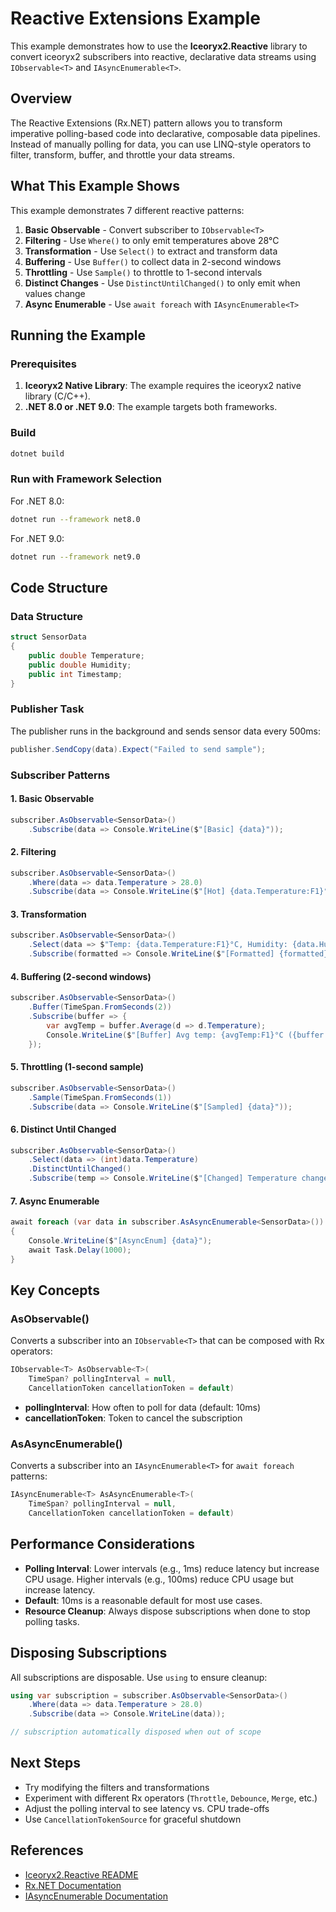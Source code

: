 # Reactive Extensions Example

This example demonstrates how to use the **Iceoryx2.Reactive** library to convert iceoryx2 subscribers into reactive, declarative data streams using `IObservable<T>` and `IAsyncEnumerable<T>`.

## Overview

The Reactive Extensions (Rx.NET) pattern allows you to transform imperative polling-based code into declarative, composable data pipelines. Instead of manually polling for data, you can use LINQ-style operators to filter, transform, buffer, and throttle your data streams.

## What This Example Shows

This example demonstrates 7 different reactive patterns:

1. **Basic Observable** - Convert subscriber to `IObservable<T>`
2. **Filtering** - Use `Where()` to only emit temperatures above 28°C
3. **Transformation** - Use `Select()` to extract and transform data
4. **Buffering** - Use `Buffer()` to collect data in 2-second windows
5. **Throttling** - Use `Sample()` to throttle to 1-second intervals
6. **Distinct Changes** - Use `DistinctUntilChanged()` to only emit when values change
7. **Async Enumerable** - Use `await foreach` with `IAsyncEnumerable<T>`

## Running the Example

### Prerequisites

1. **Iceoryx2 Native Library**: The example requires the iceoryx2 native library (C/C++).
2. **.NET 8.0 or .NET 9.0**: The example targets both frameworks.

### Build

```bash
dotnet build
```

### Run with Framework Selection

For .NET 8.0:
```bash
dotnet run --framework net8.0
```

For .NET 9.0:
```bash
dotnet run --framework net9.0
```

## Code Structure

### Data Structure

```csharp
struct SensorData
{
    public double Temperature;
    public double Humidity;
    public int Timestamp;
}
```

### Publisher Task

The publisher runs in the background and sends sensor data every 500ms:

```csharp
publisher.SendCopy(data).Expect("Failed to send sample");
```

### Subscriber Patterns

#### 1. Basic Observable
```csharp
subscriber.AsObservable<SensorData>()
    .Subscribe(data => Console.WriteLine($"[Basic] {data}"));
```

#### 2. Filtering
```csharp
subscriber.AsObservable<SensorData>()
    .Where(data => data.Temperature > 28.0)
    .Subscribe(data => Console.WriteLine($"[Hot] {data.Temperature:F1}°C"));
```

#### 3. Transformation
```csharp
subscriber.AsObservable<SensorData>()
    .Select(data => $"Temp: {data.Temperature:F1}°C, Humidity: {data.Humidity:F1}%")
    .Subscribe(formatted => Console.WriteLine($"[Formatted] {formatted}"));
```

#### 4. Buffering (2-second windows)
```csharp
subscriber.AsObservable<SensorData>()
    .Buffer(TimeSpan.FromSeconds(2))
    .Subscribe(buffer => {
        var avgTemp = buffer.Average(d => d.Temperature);
        Console.WriteLine($"[Buffer] Avg temp: {avgTemp:F1}°C ({buffer.Count} samples)");
    });
```

#### 5. Throttling (1-second sample)
```csharp
subscriber.AsObservable<SensorData>()
    .Sample(TimeSpan.FromSeconds(1))
    .Subscribe(data => Console.WriteLine($"[Sampled] {data}"));
```

#### 6. Distinct Until Changed
```csharp
subscriber.AsObservable<SensorData>()
    .Select(data => (int)data.Temperature)
    .DistinctUntilChanged()
    .Subscribe(temp => Console.WriteLine($"[Changed] Temperature changed to {temp}°C"));
```

#### 7. Async Enumerable
```csharp
await foreach (var data in subscriber.AsAsyncEnumerable<SensorData>())
{
    Console.WriteLine($"[AsyncEnum] {data}");
    await Task.Delay(1000);
}
```

## Key Concepts

### AsObservable<T>()

Converts a subscriber into an `IObservable<T>` that can be composed with Rx operators:

```csharp
IObservable<T> AsObservable<T>(
    TimeSpan? pollingInterval = null,
    CancellationToken cancellationToken = default)
```

- **pollingInterval**: How often to poll for data (default: 10ms)
- **cancellationToken**: Token to cancel the subscription

### AsAsyncEnumerable<T>()

Converts a subscriber into an `IAsyncEnumerable<T>` for `await foreach` patterns:

```csharp
IAsyncEnumerable<T> AsAsyncEnumerable<T>(
    TimeSpan? pollingInterval = null,
    CancellationToken cancellationToken = default)
```

## Performance Considerations

- **Polling Interval**: Lower intervals (e.g., 1ms) reduce latency but increase CPU usage. Higher intervals (e.g., 100ms) reduce CPU usage but increase latency.
- **Default**: 10ms is a reasonable default for most use cases.
- **Resource Cleanup**: Always dispose subscriptions when done to stop polling tasks.

## Disposing Subscriptions

All subscriptions are disposable. Use `using` to ensure cleanup:

```csharp
using var subscription = subscriber.AsObservable<SensorData>()
    .Where(data => data.Temperature > 28.0)
    .Subscribe(data => Console.WriteLine(data));

// subscription automatically disposed when out of scope
```

## Next Steps

- Try modifying the filters and transformations
- Experiment with different Rx operators (`Throttle`, `Debounce`, `Merge`, etc.)
- Adjust the polling interval to see latency vs. CPU trade-offs
- Use `CancellationTokenSource` for graceful shutdown

## References

- [Iceoryx2.Reactive README](../../src/Iceoryx2.Reactive/README.md)
- [Rx.NET Documentation](https://github.com/dotnet/reactive)
- [IAsyncEnumerable<T> Documentation](https://learn.microsoft.com/en-us/dotnet/csharp/asynchronous-programming/async-streams)
